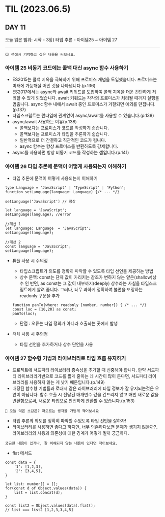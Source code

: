 # TIL (2023.06.5)

## DAY 11

오늘 읽은 범위: 시작 - 3장) 타입 추론 - 아이템25 ~ 아이템 27

---

```
😉 책에서 기억하고 싶은 내용을 써보세요.
```

### 아이템 25 비동기 코드에는 콜백 대신 async 함수 사용하기

- ES2015는 콜백 지옥을 극복하기 위해 프로미스 개념을 도입했습니다. 프로미스는 미래에 가능해질 어떤 것을 나타냅니다.(p.136)
- ES2017에서는 async와 await 키워드를 도입하여 콜백 지옥을 더운 간단하게 처리할 수 있게 되었습니다.
  await 키워드는 각각의 프로미스가 처리될 때까지 실행을 멈춥니다. async 함수 내에서 await 중인 프로미스가 거절되면 예외를 던집니다.(p.137)
- 타입스크립트는 런타임에 관계없이 async/await를 사용할 수 있습니다.(p.138)
- async/await 사용하는 이유(p.138)
  - 콜백보다는 프로미스가 코드를 작성하기 쉽습니다.
  - 콜백보다는 프로미스가 타입을 추론하기 쉽습니다.
  - 일반적으로 더 간결하고 직관적인 코드가 됩니다.
  - async 함수는 항상 프로미스를 반환하도록 강제합니다.
- async를 사용하면 항상 비동기 코드를 작성하는 셈입니다.(p.141)

### 아이템 26 타입 추론에 문맥이 어떻게 사용되는지 이해하기

- 타입 추론에 문맥이 어떻게 사용되는지 이해하기

```
type Language = 'JavaScript' | 'TypeScript' | 'Python';
function setLanguage(language: Language) {/* ... */}

setLanguage('JavaScript') // 정상

let language = 'JavaScript';
setLanguage(language); //error

//개선 1
let language: Language  = 'JavaScript';
setLanguage(language);

//개선 2
const language = 'JavaScript';
setLanguage(language);
```

- 튜플 사용 시 주의점

  - 타입스크립트가 의도를 정확히 파악할 수 있도록 타입 선언을 제공하는 방법
  - 상수 문맥: const는 단지 값이 가리키는 참조가 변하지 않는 얕은(shallow)상수 인 반면, as const는
    그 값이 내부까지(deeply) 상수라는 사실을 타입스크립트에게 알려 줍니다.
    그러나, 너무 과하게 정확하여 불면을 보장하는 readonly 구문을 추가

  ```
  function panTo(where: readonly [number, number]) { /* ... */}
  const loc = [10,20] as const;
  panTo(loc);
  ```

  - 단점 : 오류는 타입 정의가 아니라 호출되는 곳에서 발생

- 객체 사용 시 주의점
  - 타입 선언을 추가하거나 상수 단언을 사용

### 아이템 27 함수형 기법과 라이브러리로 타입 흐름 유지하기

- 프로젝트에 서드파티 라이브러리 종속성을 추가할 때 신중해야 합니다. 만약 서드파티 라이브러리기반으로
  코드를 짧게 줄이는 데 시간이 많이 든다면, 서드파티 라이브러리를 사용하지 않는 게 낫기 때문입니다.(p.149)
- 내장된 함수형 기법들과 로대시 같은 라이브러리에 타입 정보가 잘 유지되는것은 우연이 아닙니다.
  함수 호출 시 전달된 매개변수 값을 건드리지 않고 매번 새로운 값을 반환함으로써, 새로운 타입으로 안전하게 반환할 수 있습니다.(p.153)

```
🤔 오늘 익은 소감은? 떠오르는 생각을 가볍게 적어보세요
```

- 타입 추론의 의도를 정확히 파악할 수있도록 타입 선언을 잘하자!
- 라이브러리를 사용하면 좋다고 하지만, 너무 의존하다보면 문제가 생기지 않을까?.. 라이브러리의 사용과 의존성에 대한 경계가 어떻게 될까 궁금하다.

```
궁금한 내용이 있거나, 잘 이해되지 않는 내용이 있다면 적어보세요.
```

- flat 메서드

```
const data = {
    '1': [1,2,3],
    '2': [3,4,5],
}

let list: number[] = [];
for(const d of Object.values(data)) {
    list = list.concat(d);
}

const list2 = Object.values(data).flat();
// list === list2 [1,2,3,3,4,5]
```
